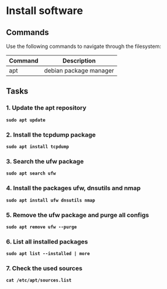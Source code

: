# Install software
## Commands
Use the following commands to navigate through the filesystem:

| Command | Description |
| --- | --- |
| apt | debian package manager |


## Tasks
### 1. Update the apt repository
**`sudo apt update`**  

### 2. Install the tcpdump package
**`sudo apt install tcpdump`**  

### 3. Search the ufw package
**`sudo apt search ufw`**  

### 4. Install the packages ufw, dnsutils and nmap
**`sudo apt install ufw dnsutils nmap`**  

### 5. Remove the ufw package and purge all configs
**`sudo apt remove ufw --purge`**  

### 6. List all installed packages
**`sudo apt list --installed | more`**  

### 7. Check the used sources
**`cat /etc/apt/sources.list`** 